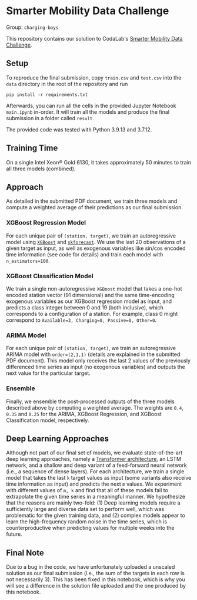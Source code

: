 # Smarter Mobility Data Challenge
Group: `charging-boys`

This repository contains our solution to CodaLab's [Smarter Mobility Data Challenge](https://codalab.lisn.upsaclay.fr/competitions/7192).

## Setup

To reproduce the final submission, copy `train.csv` and `test.csv` into the `data` directory in the root of the repository and run

```{bash}
pip install -r requirements.txt
```

Afterwards, you can run all the cells in the provided Jupyter Notebook `main.ipynb` in-order. It will train all the models and produce the final submission in a folder called `result`. 

The provided code was tested with Python 3.9.13 and 3.7.12.

## Training Time

On a single Intel Xeon® Gold 6130, it takes approximately 50 minutes to train all three models (combined).

## Approach

As detailed in the submitted PDF document, we train three models and compute a weighted average of their predictions as our final submission.

### XGBoost Regression Model

For each unique pair of `(station, target)`, we train an autoregressive model using [`XGBoost`](https://xgboost.readthedocs.io/en/stable/) and [`skforecast`](https://joaquinamatrodrigo.github.io/skforecast). We use the last 20 observations of a given target as input, as well as exogenous variables like sin/cos encoded time information (see code for details) and train each model with `n_estimators=100`.

### XGBoost Classification Model

We train a single non-autoregressive `XGBoost` model that takes a one-hot encoded station vector (91 dimensional) and the same time-encoding exogenous variables as our XGBoost regression model as input, and predicts a class integer between 0 and 19 (both inclusive), which corresponds to a configuration of a station. For example, class 0 might correspond to `Available=3, Charging=0, Passive=0, Other=0`.

### ARIMA Model

For each unique pair of `(station, target)`, we train an autoregressive ARIMA model with `order=(2,1,1)` (details are explained in the submitted PDF document).
This model only receives the last 2 values of the previously differenced time series as input (no exogenous variables) and outputs the next value for the particular target.

### Ensemble

Finally, we ensemble the post-processed outputs of the three models described above by computing a weighted average. The weights are `0.4`, `0.35` and `0.25` for the ARIMA, XGBoost Regression, and XGBoost Classification model, respectively.

## Deep Learning Approaches

Although not part of our final set of models, we evaluate state-of-the-art deep learning approaches, namely a [Transformer architecture](https://huggingface.co/docs/transformers/model_doc/time_series_transformer), an LSTM network, and a shallow and deep variant of a feed-forward neural network (i.e., a sequence of dense layers). For each architecture, we train a single model that takes the last `k` target values as input (some variants also receive time information as input) and predicts the next `m` values. We experiment with different values of `m, k` and find that all of these models fail to extrapolate the given time series in a meaningful manner. We hypothesize that the reasons are mainly two-fold: (1) Deep learning models require a sufficiently large and diverse data set to perform well, which was problematic for the given training data, and (2) complex models appear to learn the high-frequency random noise in the time series, which is counterproductive when predicting values for multiple weeks into the future.

## Final Note

Due to a bug in the code, we have unfortunately uploaded a unscaled solution as our final submission (i.e., the sum of the targets in each row is not necessarily 3). This has been fixed in this notebook, which is why you will see a difference in the solution file uploaded and the one produced by this notebook.